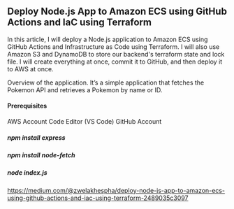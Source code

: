## Deploy Node.js App to Amazon ECS using GitHub Actions and IaC using Terraform


In this article, I will deploy a Node.js application to Amazon ECS using GitHub Actions and Infrastructure as Code using Terraform. I will also use Amazon S3 and DynamoDB to store our backend's terraform state and lock file. I will create everything at once, commit it to GitHub, and then deploy it to AWS at once.

Overview of the application. It’s a simple application that fetches the Pokemon API and retrieves a Pokemon by name or ID.


#### Prerequisites
AWS Account
Code Editor (VS Code)
GitHub Account

##### npm install express
##### npm install node-fetch
##### node index.js

https://medium.com/@zwelakhespha/deploy-node-js-app-to-amazon-ecs-using-github-actions-and-iac-using-terraform-2489035c3097
